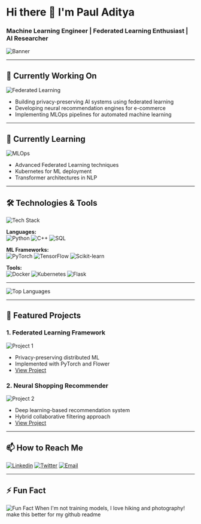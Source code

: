 # Hi there 👋 I'm Paul Aditya

### Machine Learning Engineer | Federated Learning Enthusiast | AI Researcher

![Banner](https://via.placeholder.com/1920x500/333333/FFFFFF?text=Paul+Aditya+Machine+Learning+Engineer) <!-- Replace with your banner image -->

---

## 🔭 Currently Working On
![Federated Learning](https://via.placeholder.com/400x200/000000/FFFFFF?text=Federated+Learning) <!-- Replace with project image -->
- Building privacy-preserving AI systems using federated learning
- Developing neural recommendation engines for e-commerce
- Implementing MLOps pipelines for automated machine learning

---

## 🌱 Currently Learning
![MLOps](https://via.placeholder.com/400x200/000000/FFFFFF?text=MLOps+Tools) <!-- Replace with image -->
- Advanced Federated Learning techniques
- Kubernetes for ML deployment
- Transformer architectures in NLP

---

## 🛠️ Technologies & Tools
![Tech Stack](https://via.placeholder.com/800x200/333333/FFFFFF?text=Python+Pytorch+TensorFlow+Docker+Kubernetes) <!-- Replace with tech stack image -->

**Languages:**  
![Python](https://img.shields.io/badge/Python-3776AB?style=for-the-badge&logo=python&logoColor=white)
![C++](https://img.shields.io/badge/C%2B%2B-00599C?style=for-the-badge&logo=c%2B%2B&logoColor=white)
![SQL](https://img.shields.io/badge/SQL-4479A1?style=for-the-badge&logo=mysql&logoColor=white)

**ML Frameworks:**  
![PyTorch](https://img.shields.io/badge/PyTorch-EE4C2C?style=for-the-badge&logo=pytorch&logoColor=white)
![TensorFlow](https://img.shields.io/badge/TensorFlow-FF6F00?style=for-the-badge&logo=tensorflow&logoColor=white)
![Scikit-learn](https://img.shields.io/badge/scikit_learn-F7931E?style=for-the-badge&logo=scikit-learn&logoColor=white)

**Tools:**  
![Docker](https://img.shields.io/badge/Docker-2496ED?style=for-the-badge&logo=docker&logoColor=white)
![Kubernetes](https://img.shields.io/badge/Kubernetes-326CE5?style=for-the-badge&logo=kubernetes&logoColor=white)
![Flask](https://img.shields.io/badge/Flask-000000?style=for-the-badge&logo=flask&logoColor=white)

---



![Top Languages](https://github-readme-stats.vercel.app/api/top-langs/?username=Paul-Aditya3&layout=compact&theme=radical) <!-- Top languages card -->

---

## 🚀 Featured Projects

### 1. Federated Learning Framework
![Project 1](https://via.placeholder.com/600x300/000000/FFFFFF?text=Federated+Learning+Project) <!-- Replace with project image -->
- Privacy-preserving distributed ML
- Implemented with PyTorch and Flower
- [View Project](#)

### 2. Neural Shopping Recommender
![Project 2](https://via.placeholder.com/600x300/000000/FFFFFF?text=Neural+Shopping+Project) <!-- Replace with project image -->
- Deep learning-based recommendation system
- Hybrid collaborative filtering approach
- [View Project](#)

---

## 📫 How to Reach Me
[![Linkedin](https://img.shields.io/badge/LinkedIn-0077B5?style=for-the-badge&logo=linkedin&logoColor=white)](https://www.linkedin.com/in/aditya-paul-5a5814286)
[![Twitter](https://img.shields.io/badge/Twitter-1DA1F2?style=for-the-badge&logo=twitter&logoColor=white)](https://x.com/AdityaPaul64129)
[![Email](https://img.shields.io/badge/Gmail-D14836?style=for-the-badge&logo=gmail&logoColor=white)](mailto:aditya.paul.ds26@heritageit.edu.in)

---

## ⚡ Fun Fact
![Fun Fact](https://via.placeholder.com/400x200/000000/FFFFFF?text=Did+You+Know%3F) <!-- Replace with fun image -->
When I'm not training models, I love hiking and photography!
make this better for my github readme
